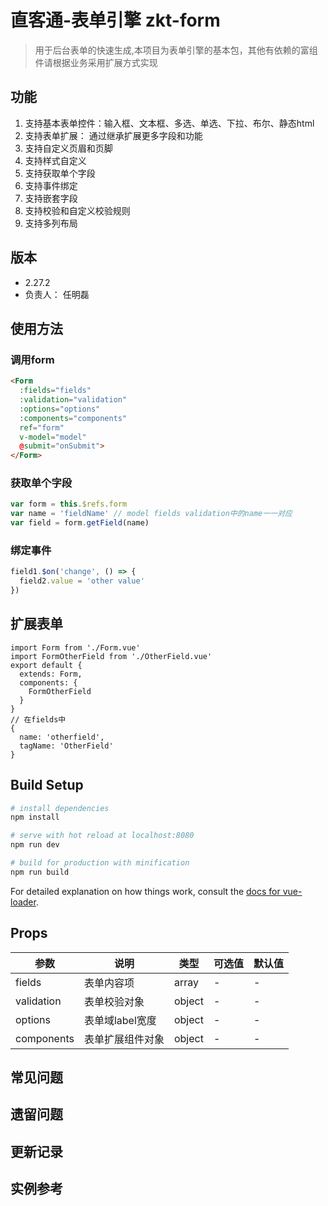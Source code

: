 # 直客通-表单引擎 zkt-form

> 用于后台表单的快速生成,本项目为表单引擎的基本包，其他有依赖的富组件请根据业务采用扩展方式实现

## 功能
1. 支持基本表单控件：输入框、文本框、多选、单选、下拉、布尔、静态html
1. 支持表单扩展： 通过继承扩展更多字段和功能
1. 支持自定义页眉和页脚
1. 支持样式自定义
1. 支持获取单个字段
1. 支持事件绑定
1. 支持嵌套字段
1. 支持校验和自定义校验规则
1. 支持多列布局

## 版本
- 2.27.2
- 负责人： 任明磊

## 使用方法

### 调用form
```html
<Form
  :fields="fields"
  :validation="validation"
  :options="options"
  :components="components"
  ref="form"
  v-model="model"
  @submit="onSubmit">
</Form>
```
### 获取单个字段
```javascript
var form = this.$refs.form
var name = 'fieldName' // model fields validation中的name一一对应
var field = form.getField(name)
```
### 绑定事件
```javascript
field1.$on('change', () => {
  field2.value = 'other value'
})
```

## 扩展表单
```
import Form from './Form.vue'
import FormOtherField from './OtherField.vue'
export default {
  extends: Form,
  components: {
    FormOtherField
  }
}
// 在fields中
{
  name: 'otherfield',
  tagName: 'OtherField'
}
```

## Build Setup

``` bash
# install dependencies
npm install

# serve with hot reload at localhost:8080
npm run dev

# build for production with minification
npm run build
```

For detailed explanation on how things work, consult the [docs for vue-loader](http://vuejs.github.io/vue-loader).

## Props
参数 | 说明 | 类型 | 可选值 | 默认值
---|---|---|---|---
fields | 表单内容项 | array | - | -
validation | 表单校验对象 | object | - | -
options | 表单域label宽度 | object | - | -
components | 表单扩展组件对象 | object | - | -

## 常见问题

## 遗留问题

## 更新记录

## 实例参考

